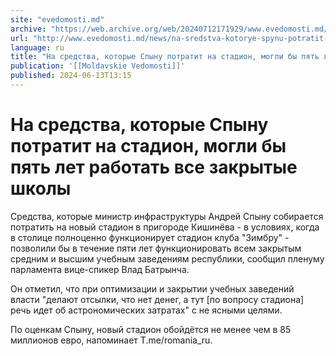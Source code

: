 ```yaml
---
site: "evedomosti.md"
archive: "https://web.archive.org/web/20240712171929/www.evedomosti.md/news/na-sredstva-kotorye-spynu-potratit-na-stadion-mogli-pyat-let"
url: "http://www.evedomosti.md/news/na-sredstva-kotorye-spynu-potratit-na-stadion-mogli-pyat-let"
language: ru
title: "На средства, которые Спыну потратит на стадион, могли бы пять лет работать все закрытые школы"
publication: '[[Moldavskie Vedomosti]]'
published: 2024-06-13T13:15
---
```


# На средства, которые Спыну потратит на стадион, могли бы пять лет работать все закрытые школы

Средства, которые министр инфраструктуры Андрей Спыну собирается потратить на новый стадион в пригороде Кишинёва - в условиях, когда в столице полноценно функционирует стадион клуба "Зимбру" - позволили бы в течение пяти лет функционировать всем закрытым средним и высшим учебным заведениям республики, сообщил пленуму парламента вице-спикер Влад Батрынча.

Он отметил, что при оптимизации и закрытии учебных заведений власти "делают отсылки, что нет денег, а тут [по вопросу стадиона] речь идет об астрономических затратах" с не ясными целями.

По оценкам Спыну, новый стадион обойдётся не менее чем в 85 миллионов евро, напоминает Т.me/romania_ru.